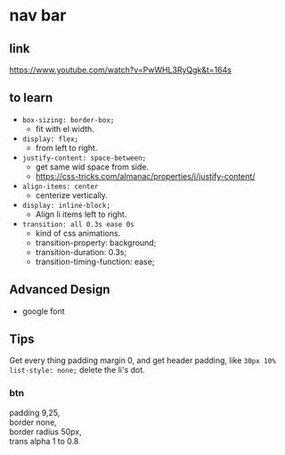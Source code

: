 # nav bar
## link
https://www.youtube.com/watch?v=PwWHL3RyQgk&t=164s
## to learn
* `box-sizing: border-box;`
    * fit with el width.
* `display: flex;`
    * from left to right.
* `justify-content: space-between;`
    * get same wid space from side.
    * https://css-tricks.com/almanac/properties/j/justify-content/
* `align-items: center`
    * centerize vertically.
* `display: inline-block;`
    * Align li items left to right.
* `transition: all 0.3s ease 0s`
    * kind of css animations.
    * transition-property: background;
    * transition-duration: 0.3s;
    * transition-timing-function: ease;

## Advanced Design
* google font

## Tips
Get every thing padding margin 0,
and get header padding, like `30px 10%`  
`list-style: none;` delete the li's dot.  
### btn
padding 9,25,  
border none,  
border radius 50px,  
trans alpha 1 to 0.8
